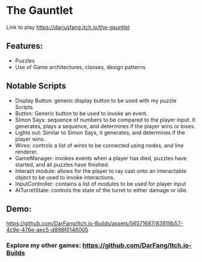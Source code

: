 # The Gauntlet
Link to play https://dariusfang.itch.io/the-gauntlet

## Features:
- Puzzles
- Use of Game architectures, classes, design patterns

## Notable Scripts
- Display Button: generic display button to be used with my puzzle Scripts.
- Button: Generic button to be used to invoke an event.
- Simon Says: sequence of numbers to be compared to the player input. It generates, plays a sequence, and determines if the player wins or loses.
- Lights out: Similar to Simon Says, it generates, and determines if the player wins.
- Wires: controls a list of wires to be connected using nodes, and line renderer.
- GameManager: invokes events when a player has died, puzzles have started, and all puzzles have finished.
- Interact module: allows for the player to ray cast onto an interactable object to be used to invoke interactions.
- InputController: contains a list of modules to be used for player input
- AITurretState: controls the state of the turret to either damage or idle.

## Demo:
https://github.com/DarFang/Itch.io-Builds/assets/56571687/83819b57-4c9e-476e-aec5-d898f0146005

### Explore my other games: https://github.com/DarFang/Itch.io-Builds

